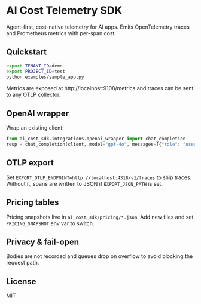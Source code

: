 # AI Cost Telemetry SDK

Agent-first, cost-native telemetry for AI apps. Emits OpenTelemetry traces and Prometheus metrics with per-span cost.

## Quickstart

```bash
export TENANT_ID=demo
export PROJECT_ID=test
python examples/sample_app.py
```

Metrics are exposed at http://localhost:9108/metrics and traces can be sent to any OTLP collector.

## OpenAI wrapper

Wrap an existing client:

```python
from ai_cost_sdk.integrations.openai_wrapper import chat_completion
resp = chat_completion(client, model="gpt-4o", messages=[{"role": "user", "content": "hi"}])
```

## OTLP export

Set `EXPORT_OTLP_ENDPOINT=http://localhost:4318/v1/traces` to ship traces. Without it, spans are written to JSON if `EXPORT_JSON_PATH` is set.

## Pricing tables

Pricing snapshots live in `ai_cost_sdk/pricing/*.json`. Add new files and set `PRICING_SNAPSHOT` env var to switch.

## Privacy & fail-open

Bodies are not recorded and queues drop on overflow to avoid blocking the request path.

## License

MIT
